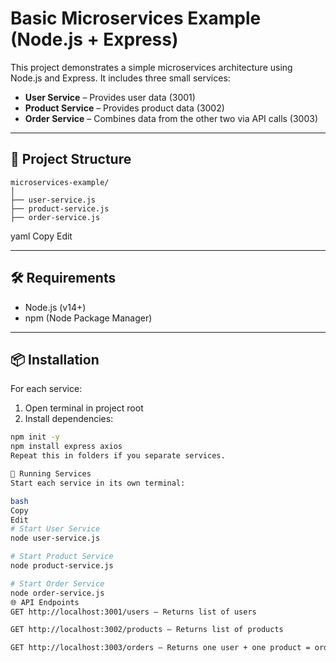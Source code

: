 # Basic Microservices Example (Node.js + Express)

This project demonstrates a simple microservices architecture using Node.js and Express. It includes three small services:

- **User Service** – Provides user data (3001)
- **Product Service** – Provides product data (3002)
- **Order Service** – Combines data from the other two via API calls (3003)

---

## 🧱 Project Structure

    microservices-example/
    │
    ├── user-service.js
    ├── product-service.js
    ├── order-service.js

yaml
Copy
Edit

---

## 🛠 Requirements

- Node.js (v14+)
- npm (Node Package Manager)

---

## 📦 Installation

For each service:

1. Open terminal in project root
2. Install dependencies:
```bash
npm init -y
npm install express axios
Repeat this in folders if you separate services.

🚀 Running Services
Start each service in its own terminal:

bash
Copy
Edit
# Start User Service
node user-service.js

# Start Product Service
node product-service.js

# Start Order Service
node order-service.js
🌐 API Endpoints
GET http://localhost:3001/users – Returns list of users

GET http://localhost:3002/products – Returns list of products

GET http://localhost:3003/orders – Returns one user + one product = order
